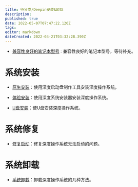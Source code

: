 ```yaml
---
title: 待分类/Deepin安装&卸载
description: 
published: true
date: 2022-05-07T07:47:22.120Z
tags: 
editor: markdown
dateCreated: 2022-04-21T03:32:28.390Z
---
```


* [兼容性良好的笔记本型号](https://wiki.deepin.org/index.php?title=%E5%85%BC%E5%AE%B9%E6%80%A7%E8%89%AF%E5%A5%BD%E7%9A%84%E7%AC%94%E8%AE%B0%E6%9C%AC%E5%9E%8B%E5%8F%B7) : 兼容性良好的笔记本型号，等待补充。

# 系统安装

* [原生安装](原生安装)：使用深度启动盘制作工具安装深度操作系统。


* [体验安装](体验安装)：使用深度系统安装器安装深度操作系统。 


* [U盘安装](U盘安装)：使U盘安装深度操作系统。

# 系统修复

* [修复启动](修复启动)：修复深度操作系统无法启动的问题。


# 系统卸载

* [系统卸载](修复启动)：卸载深度操作系统的几种方法。